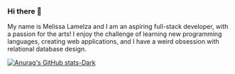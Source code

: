 ### Hi there 👋

<!--
**Mlamelza/Mlamelza** is a ✨ _special_ ✨ repository because its `README.md` (this file) appears on your GitHub profile.
-->
My name is Melissa Lamelza and I am an aspiring full-stack developer, with a passion for the arts! I enjoy the challenge of learning new programming languages, creating web applications, and I have a weird obsession with relational database design. 

<!--![Anurag's GitHub stats](https://github-readme-stats.vercel.app/api?username=Mlamelza&show_icons=true&bg_color=dark)-->
[![Anurag's GitHub stats-Dark](https://github-readme-stats.vercel.app/api?username=Mlamelza&show_icons=true&theme=dark#gh-dark-mode-only)](https://github.com/anuraghazra/github-readme-stats#gh-dark-mode-only)


